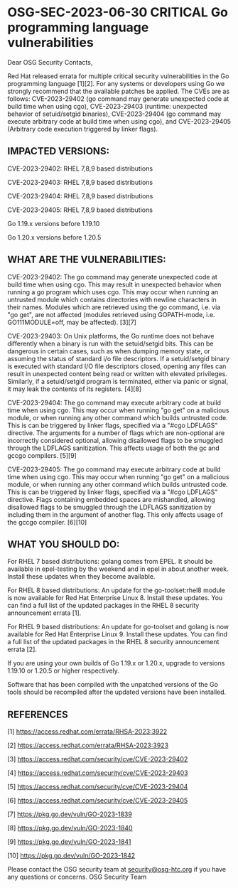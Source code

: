 # OSG-SEC-2023-06-30 CRITICAL Go programming language vulnerabilities

Dear OSG Security Contacts,

Red Hat released errata for multiple critical security vulnerabilities in the Go programming language [1][2]. For any systems or developers using Go we strongly recommend that the available patches be applied. The CVEs are as follows: CVE-2023-29402 (go command may generate unexpected code at build time when using cgo), CVE-2023-29403 (runtime: unexpected behavior of setuid/setgid binaries), CVE-2023-29404 (go command may execute arbitrary code at build time when using cgo), and CVE-2023-29405 (Arbitrary code execution triggered by linker flags).


## IMPACTED VERSIONS:

CVE-2023-29402: RHEL 7,8,9 based distributions

CVE-2023-29403: RHEL 7,8,9 based distributions

CVE-2023-29404: RHEL 7,8,9 based distributions

CVE-2023-29405: RHEL 7,8,9 based distributions

Go 1.19.x versions before 1.19.10

Go 1.20.x versions before 1.20.5

## WHAT ARE THE VULNERABILITIES:

CVE-2023-29402: The go command may generate unexpected code at build time when using cgo. This may result in unexpected behavior when running a go program which uses cgo. This may occur when running an untrusted module which contains directories with newline characters in their names. Modules which are retrieved using the go command, i.e. via "go get", are not affected (modules retrieved using GOPATH-mode, i.e. GO111MODULE=off, may be affected). [3][7]

CVE-2023-29403: On Unix platforms, the Go runtime does not behave differently when a binary is run with the setuid/setgid bits. This can be dangerous in certain cases, such as when dumping memory state, or assuming the status of standard i/o file descriptors. If a setuid/setgid binary is executed with standard I/O file descriptors closed, opening any files can result in unexpected content being read or written with elevated privileges. Similarly, if a setuid/setgid program is terminated, either via panic or signal, it may leak the contents of its registers. [4][8]

CVE-2023-29404: The go command may execute arbitrary code at build time when using cgo. This may occur when running "go get" on a malicious module, or when running any other command which builds untrusted code. This is can be triggered by linker flags, specified via a "#cgo LDFLAGS" directive. The arguments for a number of flags which are non-optional are incorrectly considered optional, allowing disallowed flags to be smuggled through the LDFLAGS sanitization. This affects usage of both the gc and gccgo compilers. [5][9]

CVE-2023-29405: The go command may execute arbitrary code at build time when using cgo. This may occur when running "go get" on a malicious module, or when running any other command which builds untrusted code. This is can be triggered by linker flags, specified via a "#cgo LDFLAGS" directive. Flags containing embedded spaces are mishandled, allowing disallowed flags to be smuggled through the LDFLAGS sanitization by including them in the argument of another flag. This only affects usage of the gccgo compiler. [6][10]


## WHAT YOU SHOULD DO:

For RHEL 7 based distributions: golang comes from EPEL. It should be available in epel-testing by the weekend and in epel in about another week. Install these updates when they become available.

For RHEL 8 based distributions: An update for the go-toolset:rhel8 module is now available for Red Hat Enterprise Linux 8. Install these updates. You can find a full list of the updated packages in the RHEL 8 security announcement errata [1].

For RHEL 9 based distributions: An update for go-toolset and golang is now available for Red Hat Enterprise Linux 9. Install these updates. You can find a full list of the updated packages in the RHEL 8 security announcement errata [2].

If you are using your own builds of Go 1.19.x or 1.20.x, upgrade to versions 1.19.10 or 1.20.5 or higher respectively.

Software that has been compiled with the unpatched versions of the Go tools should be recompiled after the updated versions have been installed.

## REFERENCES

[1] https://access.redhat.com/errata/RHSA-2023:3922

[2] https://access.redhat.com/errata/RHSA-2023:3923

[3] https://access.redhat.com/security/cve/CVE-2023-29402

[4] https://access.redhat.com/security/cve/CVE-2023-29403

[5] https://access.redhat.com/security/cve/CVE-2023-29404

[6] https://access.redhat.com/security/cve/CVE-2023-29405

[7] https://pkg.go.dev/vuln/GO-2023-1839

[8] https://pkg.go.dev/vuln/GO-2023-1840

[9] https://pkg.go.dev/vuln/GO-2023-1841

[10] https://pkg.go.dev/vuln/GO-2023-1842

Please contact the OSG security team at security@osg-htc.org if you have any questions or concerns.
OSG Security Team
